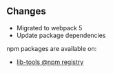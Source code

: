 ## Changes

* Migrated to webpack 5
* Update package dependencies

npm packages are available on:

* [lib-tools @npm registry](https://www.npmjs.com/package/lib-tools)
